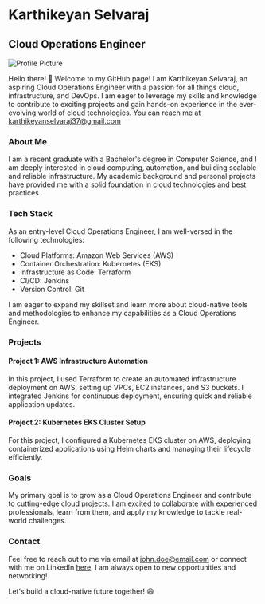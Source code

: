 <!---
karthi770/karthi770 is a ✨ special ✨ repository because its `README.md` (this file) appears on your GitHub profile.
You can click the Preview link to take a look at your changes.
--->

# Karthikeyan Selvaraj

## Cloud Operations Engineer

![Profile Picture](profile_picture.jpg)

Hello there! 👋 Welcome to my GitHub page! I am Karthikeyan Selvaraj, an aspiring Cloud Operations Engineer with a passion for all things cloud, infrastructure, and DevOps. I am eager to leverage my skills and knowledge to contribute to exciting projects and gain hands-on experience in the ever-evolving world of cloud technologies. You can reach me at karthikeyanselvaraj37@gmail.com

### About Me

I am a recent graduate with a Bachelor's degree in Computer Science, and I am deeply interested in cloud computing, automation, and building scalable and reliable infrastructure. My academic background and personal projects have provided me with a solid foundation in cloud technologies and best practices.

### Tech Stack

As an entry-level Cloud Operations Engineer, I am well-versed in the following technologies:

- Cloud Platforms: Amazon Web Services (AWS)
- Container Orchestration: Kubernetes (EKS)
- Infrastructure as Code: Terraform
- CI/CD: Jenkins
- Version Control: Git

I am eager to expand my skillset and learn more about cloud-native tools and methodologies to enhance my capabilities as a Cloud Operations Engineer.

### Projects

#### Project 1: AWS Infrastructure Automation

In this project, I used Terraform to create an automated infrastructure deployment on AWS, setting up VPCs, EC2 instances, and S3 buckets. I integrated Jenkins for continuous deployment, ensuring quick and reliable application updates.

#### Project 2: Kubernetes EKS Cluster Setup

For this project, I configured a Kubernetes EKS cluster on AWS, deploying containerized applications using Helm charts and managing their lifecycle efficiently.

### Goals

My primary goal is to grow as a Cloud Operations Engineer and contribute to cutting-edge cloud projects. I am excited to collaborate with experienced professionals, learn from them, and apply my knowledge to tackle real-world challenges.

### Contact

Feel free to reach out to me via email at john.doe@email.com or connect with me on LinkedIn [here](https://www.linkedin.com/in/johndoe/). I am always open to new opportunities and networking!

Let's build a cloud-native future together! 😄
